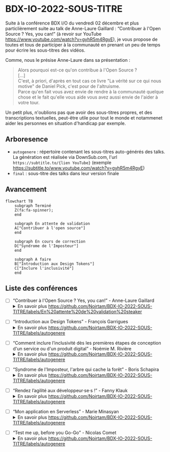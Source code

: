 # BDX-IO-2022-SOUS-TITRE

Suite à la conférence BDX I/O du vendredi 02 décembre et plus particlièrement suite au talk de Anne-Laure Gaillard : <q>Contribuer à l'Open Source ? Yes, you can!</q> (à revoir sur YouTube https://www.youtube.com/watch?v=gyhR5m4RgyE),
je vous propose de toutes et tous de participer à la communauté en prenant un peu de temps pour écrire les sous-titres des vidéos.

Comme, nous le présise Anne-Laure dans sa présentation :
<blockquote>
Alors pourquoi est-ce qu'on contribue à l'Open Source ? <br/>
[...]<br/>
C'est, à priori, d'après en tout cas ce livre "La vérité sur ce qui nous motive" de Daniel Pick, c'est pour de l'altruisme.<br/>
Parce qu'en fait vous avez envie de rendre à la communauté quelque chose et le fait qu'elle vous aide vous avez aussi envie de l'aider à votre tour.
</blockquote>

Un petit plus, n'oublions pas que avoir des sous-titres propres, et des transcriptions textuelles, peut-être utile pour tout le monde et notammenet aider les personnes 
en situation d'handicap par exemple.


## Arboresence
* `autogenere` : répertoire contenant les sous-titres auto-générés des talks. La génération est réalisée via DownSub.com, l'url `https://subtitle.to/{lien YouTube}` (exemple https://subtitle.to/www.youtube.com/watch?v=gyhR5m4RgyE)
* `final` : sous-titre des talks dans leur version finale


## Avancement
```mermaid
flowchart TB
    subgraph Terminé
    Z(fa:fa-spinner);
    end
    
    subgraph En attente de validation
    A["Contribuer à l'open source"]
    end
    
    subgraph En cours de correction
    D["Syndrome de l'Imposteur"]
    end

    subgraph A faire
    B["Introduction aux Design Tokens"]
    C["Inclure l'inclusivité"]
    end
```


## Liste des conférences
* [ ] <q>Contribuer à l'Open Source ? Yes, you can!</q> - Anne-Laure Gaillard <details><summary>En savoir plus https://github.com/Noirtam/BDX-IO-2022-SOUS-TITRE/labels/En%20attente%20de%20validation%20steaker</summary>
  * Etat : https://github.com/Noirtam/BDX-IO-2022-SOUS-TITRE/labels/En%20attente%20de%20validation%20steaker
  * Vidéo Youtube : https://www.youtube.com/watch?v=gyhR5m4RgyE
  * [Fichier sous-titre ./final/contributer-open-source.srt](./final/contributer-open-source.srt)

</details>

* [ ] <q>Introduction aux Design Tokens</q> - François Garrigues <details><summary>En savoir plus https://github.com/Noirtam/BDX-IO-2022-SOUS-TITRE/labels/autogenere</summary>
  * Etat : https://github.com/Noirtam/BDX-IO-2022-SOUS-TITRE/labels/autogenere
  * Vidéo Youtube : https://www.youtube.com/watch?v=7BoFBcrXY1g
  * fichier autogéné : [autogenere/introduction-aux-design-tokens.srt](autogenere/introduction-aux-design-tokens.srt)
</details>

* [ ] <q>Comment inclure l’inclusivité dès les premières étapes de conception d'un service ou d'un produit digital</q> - Noémie M. Rivière<details><summary>En savoir plus https://github.com/Noirtam/BDX-IO-2022-SOUS-TITRE/labels/autogenere</summary>
  * Etat : https://github.com/Noirtam/BDX-IO-2022-SOUS-TITRE/labels/autogenere
  * Vidéo youtube : https://www.youtube.com/watch?v=KNlVkRs9a94
  * Fichier autogénéré : [./autogenere/comment-inclure-l-inclusitie-des-les-premieres-etates.srt](./autogenere/comment-inclure-l-inclusitie-des-les-premieres-etates.srt)
</details>

* [ ] <q>Syndrome de l'Imposteur, l'arbre qui cache la forêt</q> - Boris Schapira<details><summary>En savoir plus https://github.com/Noirtam/BDX-IO-2022-SOUS-TITRE/labels/autogenere</summary>
  * Etat : https://github.com/Noirtam/BDX-IO-2022-SOUS-TITRE/labels/autogenere
  * Vidéo youtube : https://www.youtube.com/watch?v=vS2WKdWRNqo
  * Fichier autogénéré : [./autogenere/syndrome-de-l-imposteur-l-arbre-qui-cache-la-foret.srt](./autogenere/syndrome-de-l-imposteur-l-arbre-qui-cache-la-foret.srt)
</details>

* [ ] <q>Rendez l’agilité aux développeur·se·s !</q> - Fanny Klauk<details><summary>En savoir plus https://github.com/Noirtam/BDX-IO-2022-SOUS-TITRE/labels/autogenere</summary>
  * Etat : https://github.com/Noirtam/BDX-IO-2022-SOUS-TITRE/labels/autogenere
  * Vidéo youtube : https://www.youtube.com/watch?v=Ib2uoz2JTeY
  * Fichier autogénéré : [./autogenere/rendez-l-agilite-aux-developpeur·se·s.srt](./autogenere/rendez-l-agilite-aux-developpeur·se·s.srt)
</details>
  
* [ ] <q>Mon application en Serverless</q> - Marie Minasyan<details><summary>En savoir plus https://github.com/Noirtam/BDX-IO-2022-SOUS-TITRE/labels/autogenere</summary>
  * Etat : https://github.com/Noirtam/BDX-IO-2022-SOUS-TITRE/labels/autogenere
  * Vidéo youtube : https://www.youtube.com/watch?v=8kGkIlcaV0Q
  * Fichier autogénéré : [./autogenere/mon-application-en-serverless.srt](./autogenere/mon-application-en-serverless.srt)
</details>

* [ ] <q>Test me up, before you Go-Go</q> - Nicolas Comet<details><summary>En savoir plus https://github.com/Noirtam/BDX-IO-2022-SOUS-TITRE/labels/autogenere</summary>
  * Etat : https://github.com/Noirtam/BDX-IO-2022-SOUS-TITRE/labels/autogenere
  * Vidéo youtube : https://www.youtube.com/watch?v=8wguarCwSII
  * Fichier autogénéré : [./autogenere/test-me-up-before-you-Go-Go.srt](./autogenere/test-me-up-before-you-Go-Go.srt)
</details>
